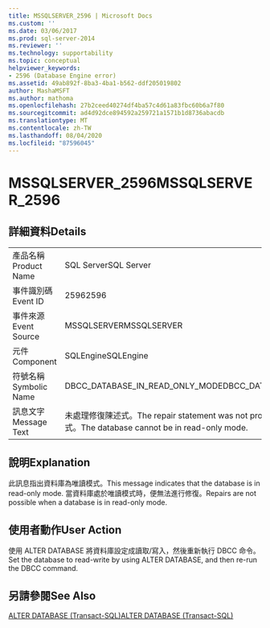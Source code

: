 ```yaml
---
title: MSSQLSERVER_2596 | Microsoft Docs
ms.custom: ''
ms.date: 03/06/2017
ms.prod: sql-server-2014
ms.reviewer: ''
ms.technology: supportability
ms.topic: conceptual
helpviewer_keywords:
- 2596 (Database Engine error)
ms.assetid: 49ab892f-8ba3-4ba1-b562-ddf205019802
author: MashaMSFT
ms.author: mathoma
ms.openlocfilehash: 27b2ceed40274df4ba57c4d61a83fbc60b6a7f80
ms.sourcegitcommit: ad4d92dce894592a259721a1571b1d8736abacdb
ms.translationtype: MT
ms.contentlocale: zh-TW
ms.lasthandoff: 08/04/2020
ms.locfileid: "87596045"
---
```

# <a name="mssqlserver_2596"></a><span data-ttu-id="9d435-102">MSSQLSERVER_2596</span><span class="sxs-lookup"><span data-stu-id="9d435-102">MSSQLSERVER_2596</span></span>
    
## <a name="details"></a><span data-ttu-id="9d435-103">詳細資料</span><span class="sxs-lookup"><span data-stu-id="9d435-103">Details</span></span>  
  
|||  
|-|-|  
|<span data-ttu-id="9d435-104">產品名稱</span><span class="sxs-lookup"><span data-stu-id="9d435-104">Product Name</span></span>|<span data-ttu-id="9d435-105">SQL Server</span><span class="sxs-lookup"><span data-stu-id="9d435-105">SQL Server</span></span>|  
|<span data-ttu-id="9d435-106">事件識別碼</span><span class="sxs-lookup"><span data-stu-id="9d435-106">Event ID</span></span>|<span data-ttu-id="9d435-107">2596</span><span class="sxs-lookup"><span data-stu-id="9d435-107">2596</span></span>|  
|<span data-ttu-id="9d435-108">事件來源</span><span class="sxs-lookup"><span data-stu-id="9d435-108">Event Source</span></span>|<span data-ttu-id="9d435-109">MSSQLSERVER</span><span class="sxs-lookup"><span data-stu-id="9d435-109">MSSQLSERVER</span></span>|  
|<span data-ttu-id="9d435-110">元件</span><span class="sxs-lookup"><span data-stu-id="9d435-110">Component</span></span>|<span data-ttu-id="9d435-111">SQLEngine</span><span class="sxs-lookup"><span data-stu-id="9d435-111">SQLEngine</span></span>|  
|<span data-ttu-id="9d435-112">符號名稱</span><span class="sxs-lookup"><span data-stu-id="9d435-112">Symbolic Name</span></span>|<span data-ttu-id="9d435-113">DBCC_DATABASE_IN_READ_ONLY_MODE</span><span class="sxs-lookup"><span data-stu-id="9d435-113">DBCC_DATABASE_IN_READ_ONLY_MODE</span></span>|  
|<span data-ttu-id="9d435-114">訊息文字</span><span class="sxs-lookup"><span data-stu-id="9d435-114">Message Text</span></span>|<span data-ttu-id="9d435-115">未處理修復陳述式。</span><span class="sxs-lookup"><span data-stu-id="9d435-115">The repair statement was not processed.</span></span> <span data-ttu-id="9d435-116">資料庫不可以是唯讀模式。</span><span class="sxs-lookup"><span data-stu-id="9d435-116">The database cannot be in read-only mode.</span></span>|  
  
## <a name="explanation"></a><span data-ttu-id="9d435-117">說明</span><span class="sxs-lookup"><span data-stu-id="9d435-117">Explanation</span></span>  
 <span data-ttu-id="9d435-118">此訊息指出資料庫為唯讀模式。</span><span class="sxs-lookup"><span data-stu-id="9d435-118">This message indicates that the database is in read-only mode.</span></span> <span data-ttu-id="9d435-119">當資料庫處於唯讀模式時，便無法進行修復。</span><span class="sxs-lookup"><span data-stu-id="9d435-119">Repairs are not possible when a database is in read-only mode.</span></span>  
  
## <a name="user-action"></a><span data-ttu-id="9d435-120">使用者動作</span><span class="sxs-lookup"><span data-stu-id="9d435-120">User Action</span></span>  
 <span data-ttu-id="9d435-121">使用 ALTER DATABASE 將資料庫設定成讀取/寫入，然後重新執行 DBCC 命令。</span><span class="sxs-lookup"><span data-stu-id="9d435-121">Set the database to read-write by using ALTER DATABASE, and then re-run the DBCC command.</span></span>  
  
## <a name="see-also"></a><span data-ttu-id="9d435-122">另請參閱</span><span class="sxs-lookup"><span data-stu-id="9d435-122">See Also</span></span>  
 [<span data-ttu-id="9d435-123">ALTER DATABASE &#40;Transact-SQL&#41;</span><span class="sxs-lookup"><span data-stu-id="9d435-123">ALTER DATABASE &#40;Transact-SQL&#41;</span></span>](/sql/t-sql/statements/alter-database-transact-sql)  
  
  
